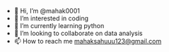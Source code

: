 - 👋 Hi, I’m @mahak0001
- 👀 I’m interested in coding
- 🌱 I’m currently learning python
- 💞️ I’m looking to collaborate on data analysis 
- 📫 How to reach me mahaksahuuu123@gmail.com

<!---
mahak0001/mahak0001 is a ✨ special ✨ repository because its `README.md` (this file) appears on your GitHub profile.
You can click the Preview link to take a look at your changes.
--->
